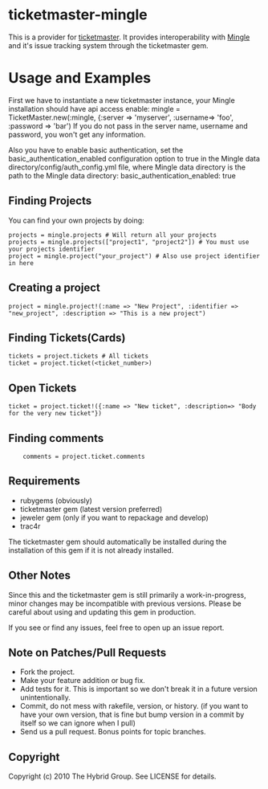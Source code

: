 # ticketmaster-mingle

This is a provider for [ticketmaster](http://ticketrb.com). It provides interoperability with [Mingle](http://www.thoughtworks-studios.com/mingle-agile-project-management/) and it's issue tracking system through the ticketmaster gem.

# Usage and Examples

First we have to instantiate a new ticketmaster instance, your Mingle installation should have api access enable:
    mingle = TicketMaster.new(:mingle, {:server => 'myserver', :username=> 'foo', :password => 'bar')
If you do not pass in the server name, username and password, you won't get any information.

Also you have to enable basic authentication, set the basic_authentication_enabled configuration option to true in the Mingle data directory/config/auth_config.yml file, where Mingle data directory is the path to the Mingle data directory:
    basic_authentication_enabled: true

## Finding Projects

You can find your own projects by doing:

    projects = mingle.projects # Will return all your projects
    projects = mingle.projects(["project1", "project2"]) # You must use your projects identifier 
    project = mingle.project("your_project") # Also use project identifier in here

## Creating a project

    project = mingle.project!(:name => "New Project", :identifier => "new_project", :description => "This is a new project")
	
## Finding Tickets(Cards)

    tickets = project.tickets # All tickets
    ticket = project.ticket(<ticket_number>)

## Open Tickets

	ticket = project.ticket!({:name => "New ticket", :description=> "Body for the very new ticket"})


## Finding comments
      
        comments = project.ticket.comments 

## Requirements

* rubygems (obviously)
* ticketmaster gem (latest version preferred)
* jeweler gem (only if you want to repackage and develop)
* trac4r

The ticketmaster gem should automatically be installed during the installation of this gem if it is not already installed.

## Other Notes

Since this and the ticketmaster gem is still primarily a work-in-progress, minor changes may be incompatible with previous versions. Please be careful about using and updating this gem in production.

If you see or find any issues, feel free to open up an issue report.


## Note on Patches/Pull Requests
 
* Fork the project.
* Make your feature addition or bug fix.
* Add tests for it. This is important so we don't break it in a
  future version unintentionally.
* Commit, do not mess with rakefile, version, or history.
  (if you want to have your own version, that is fine but bump version in a commit by itself so we can ignore when I pull)
* Send us a pull request. Bonus points for topic branches.

## Copyright

Copyright (c) 2010 The Hybrid Group. See LICENSE for details.


